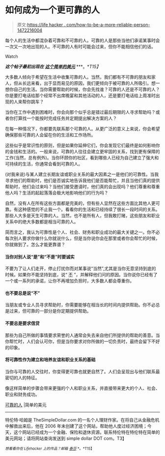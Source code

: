 # 如何成为一个更可靠的人

> 原文:[https://life hacker . com/how-to-be-a-more-reliable-person-1472216004](https://lifehacker.com/how-to-become-a-more-reliable-person-1472216004)

每个人的生活中都混杂着可靠和不可靠的人。可靠的人是那些当他们承诺某事时会一次又一次地出现的人。不可靠的人有时可能会过来，但你不能相信他们的话。

Watch

***这个帖子最初出现在*** [***这个简单的美元***](http://www.thesimpledollar.com/the-reliable-people/) ***。**T15】*

大多数人倾向于希望在生活中收集可靠的人。当然，我们都有不可靠的朋友和家人，但从长远来看，出于显而易见的原因，我们更倾向于被可靠的人所吸引。想一想你自己的生活。当你需要帮助的时候，你会先找谁？可靠的人还是不可靠的人？你是要打电话给那个经常不出席晚宴和其他活动的人，还是要打电话给上周准时出现的人来帮你跳车？

当你在工作中遇到困难时，你会向那个似乎总是错过最后期限的人寻求帮助吗？或者你打算找一个能按时完成任务并定期提出解决方案的人？

在每一种情况下，你都要先联系那个可靠的人。从更广泛的意义上来说，你会希望确保那些可靠的人会留在你的生活和工作场所。

这些似乎是常识性的原则，但是如果你延伸它们，你会发现它们最终是如何影响你的金钱和生活的。一般来说，可靠的人往往会建立更牢固的关系，找到更有保障的工作(当然，总有例外)。当你环顾你的社区，看到哪些人已经为自己建立了强大和可持续的生活，你通常会看到可靠的人。

(对我来说)与某人建立长期友谊或职业关系的最大因素之一是他们的可靠性。当我寻求他们的帮助时，他们是否诚实地告诉我他们是否能帮忙，并且当他们真的提供帮助时，他们会过来吗？当他们接受邀请时，他们真的会出现吗？他们尊重和尊重他人吗？生活的起起落落会极大地影响他们的行为吗？

自然，没有人在所有这些方面都是完美的，但有些人显然在这些方面比其他人更可靠。有这种感觉的不止我一个。看看你的生活和已经持续了很长一段时间的关系。那些人大多是天生可靠的人。当然，也不是所有人，但我敢打赌，这些朋友和职业关系中的绝大多数都是相当可靠的人。

简而言之，我认为可靠性是个人、社会、财务和职业成功的最大关键之一。你不必每次别人要求你做什么你就说什么，但是当你说你会在那里或者你会帮忙的时候，你就做到了。怎么才能更靠谱？

#### 当你对别人说“是”和“不是”时要诚实

不要为了让人们走开，停止打扰你而对某事说“当然”,尤其是当你无意坚持到底的时候。如果你不能坚持到底，说“ [不](https://lifehacker.com/a-scientific-guide-to-saying-no-1293242273) ”，并解释他们问的原因。当你说你已经有了一个或一系列的承诺，让你不再增加负担时，大多数人都会尊重你。

#### 也不要总是说“不”

当朋友或专业人员寻求帮助时，你需要能够在相当长的时间内提供帮助。你不必总是过来，但可靠的一部分是你定期提供帮助。

#### **不要总是要求信贷**

那些为自己所做的事情要求荣誉的人通常会失去来自他们所提供的帮助的善意。当你帮忙时，人们会认可你，但是当你要求对你所做的一切负责时，最终会留下不好的印象。

#### **将可靠性作为建立和培养友谊和职业关系的基础**

当你与可靠的人交往时，你变得更可靠也就更自然了。人们会呈现出与他们联系最密切的人的特征。

像这样简单的步骤会带来更强的个人和职业关系，并直接带来更大的个人、社会、职业和财务成功。

[可靠的人](http://www.thesimpledollar.com/the-reliable-people/) |简单的美元

* * *

特伦特·哈姆是 TheSimpleDollar.com 的一名个人理财作家。在将自己从金融危机中解救出来后，他在 2006 年末创建了这个网站，帮助他人度过经济困境；今天，这个网站已经成为一个金融、保险和退休资源。联系特伦特在特伦特在简单的美元网站；请将网站查询发送到 simple dollar DOT com。T3】

<small>*想看看你在 Lifehacker 上的作品？邮箱*</small> [<small>*泰莎*</small>](https://mail.google.com/mail/?view=cm&fs=1&tf=1&to=tessa@lifehacker.com) <small>*。*T15】</small>